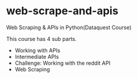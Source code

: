 # web-scrape-and-apis
Web Scraping &amp; APIs in Python(Dataquest Course)

This course has 4 sub parts.

* Working with APIs
* Intermediate APIs
* Challenge: Working with the reddit API
* Web Scraping
